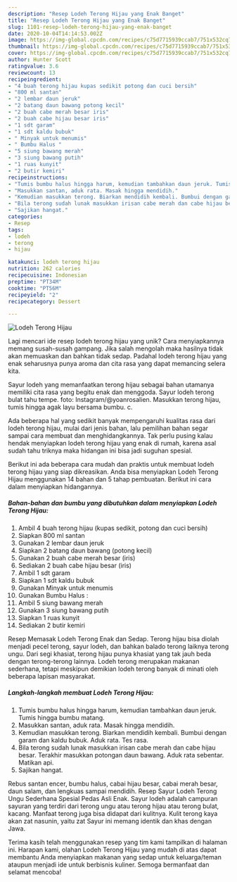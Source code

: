```yaml
---
description: "Resep Lodeh Terong Hijau yang Enak Banget"
title: "Resep Lodeh Terong Hijau yang Enak Banget"
slug: 1101-resep-lodeh-terong-hijau-yang-enak-banget
date: 2020-10-04T14:14:53.002Z
image: https://img-global.cpcdn.com/recipes/c75d7715939ccab7/751x532cq70/lodeh-terong-hijau-foto-resep-utama.jpg
thumbnail: https://img-global.cpcdn.com/recipes/c75d7715939ccab7/751x532cq70/lodeh-terong-hijau-foto-resep-utama.jpg
cover: https://img-global.cpcdn.com/recipes/c75d7715939ccab7/751x532cq70/lodeh-terong-hijau-foto-resep-utama.jpg
author: Hunter Scott
ratingvalue: 3.6
reviewcount: 13
recipeingredient:
- "4 buah terong hijau kupas sedikit potong dan cuci bersih"
- "800 ml santan"
- "2 lembar daun jeruk"
- "2 batang daun bawang potong kecil"
- "2 buah cabe merah besar iris"
- "2 buah cabe hijau besar iris"
- "1 sdt garam"
- "1 sdt kaldu bubuk"
- " Minyak untuk menumis"
- " Bumbu Halus "
- "5 siung bawang merah"
- "3 siung bawang putih"
- "1 ruas kunyit"
- "2 butir kemiri"
recipeinstructions:
- "Tumis bumbu halus hingga harum, kemudian tambahkan daun jeruk. Tumis hingga bumbu matang."
- "Masukkan santan, aduk rata. Masak hingga mendidih."
- "Kemudian masukkan terong. Biarkan mendidih kembali. Bumbui dengan garam dan kaldu bubuk. Aduk rata. Tes rasa."
- "Bila terong sudah lunak masukkan irisan cabe merah dan cabe hijau besar. Terakhir masukkan potongan daun bawang. Aduk rata sebentar. Matikan api."
- "Sajikan hangat."
categories:
- Resep
tags:
- lodeh
- terong
- hijau

katakunci: lodeh terong hijau 
nutrition: 262 calories
recipecuisine: Indonesian
preptime: "PT34M"
cooktime: "PT56M"
recipeyield: "2"
recipecategory: Dessert

---
```



![Lodeh Terong Hijau](https://img-global.cpcdn.com/recipes/c75d7715939ccab7/751x532cq70/lodeh-terong-hijau-foto-resep-utama.jpg)

Lagi mencari ide resep lodeh terong hijau yang unik? Cara menyiapkannya memang susah-susah gampang. Jika salah mengolah maka hasilnya tidak akan memuaskan dan bahkan tidak sedap. Padahal lodeh terong hijau yang enak seharusnya punya aroma dan cita rasa yang dapat memancing selera kita.

Sayur lodeh yang memanfaatkan terong hijau sebagai bahan utamanya memiliki cita rasa yang begitu enak dan menggoda. Sayur lodeh terong bulat tahu tempe. foto: Instagram/@yoanrosalien. Masukkan terong hijau, tumis hingga agak layu bersama bumbu. c.

Ada beberapa hal yang sedikit banyak mempengaruhi kualitas rasa dari lodeh terong hijau, mulai dari jenis bahan, lalu pemilihan bahan segar sampai cara membuat dan menghidangkannya. Tak perlu pusing kalau hendak menyiapkan lodeh terong hijau yang enak di rumah, karena asal sudah tahu triknya maka hidangan ini bisa jadi suguhan spesial.


Berikut ini ada beberapa cara mudah dan praktis untuk membuat lodeh terong hijau yang siap dikreasikan. Anda bisa menyiapkan Lodeh Terong Hijau menggunakan 14 bahan dan 5 tahap pembuatan. Berikut ini cara dalam menyiapkan hidangannya.

<!--inarticleads1-->

##### Bahan-bahan dan bumbu yang dibutuhkan dalam menyiapkan Lodeh Terong Hijau:

1. Ambil 4 buah terong hijau (kupas sedikit, potong dan cuci bersih)
1. Siapkan 800 ml santan
1. Gunakan 2 lembar daun jeruk
1. Siapkan 2 batang daun bawang (potong kecil)
1. Gunakan 2 buah cabe merah besar (iris)
1. Sediakan 2 buah cabe hijau besar (iris)
1. Ambil 1 sdt garam
1. Siapkan 1 sdt kaldu bubuk
1. Gunakan  Minyak untuk menumis
1. Gunakan  Bumbu Halus :
1. Ambil 5 siung bawang merah
1. Gunakan 3 siung bawang putih
1. Siapkan 1 ruas kunyit
1. Sediakan 2 butir kemiri


Resep Memasak Lodeh Terong Enak dan Sedap. Terong hijau bisa diolah menjadi pecel terong, sayur lodeh, dan bahkan balado terong laiknya terong ungu. Dari segi khasiat, terong hijau punya khasiat yang tak jauh beda dengan terong-terong lainnya. Lodeh terong merupakan makanan sederhana, tetapi meskipun demikian lodeh terong banyak di minati oleh beberapa lapisan masyarakat. 

<!--inarticleads2-->

##### Langkah-langkah membuat Lodeh Terong Hijau:

1. Tumis bumbu halus hingga harum, kemudian tambahkan daun jeruk. Tumis hingga bumbu matang.
1. Masukkan santan, aduk rata. Masak hingga mendidih.
1. Kemudian masukkan terong. Biarkan mendidih kembali. Bumbui dengan garam dan kaldu bubuk. Aduk rata. Tes rasa.
1. Bila terong sudah lunak masukkan irisan cabe merah dan cabe hijau besar. Terakhir masukkan potongan daun bawang. Aduk rata sebentar. Matikan api.
1. Sajikan hangat.


Rebus santan encer, bumbu halus, cabai hijau besar, cabai merah besar, daun salam, dan lengkuas sampai mendidih. Resep Sayur Lodeh Terong Ungu Sederhana Spesial Pedas Asli Enak. Sayur lodeh adalah campuran sayuran yang terdiri dari terong ungu atau terong hijau atau terong bulat, kacang. Manfaat terong juga bisa didapat dari kulitnya. Kulit terong kaya akan zat nasunin, yaitu zat Sayur ini memang identik dan khas dengan Jawa. 

Terima kasih telah menggunakan resep yang tim kami tampilkan di halaman ini. Harapan kami, olahan Lodeh Terong Hijau yang mudah di atas dapat membantu Anda menyiapkan makanan yang sedap untuk keluarga/teman ataupun menjadi ide untuk berbisnis kuliner. Semoga bermanfaat dan selamat mencoba!
